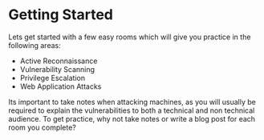 # Getting Started

Lets get started with a few easy rooms which will give you practice in the following areas:

* Active Reconnaissance 
* Vulnerability Scanning 
* Privilege Escalation 
* Web Application Attacks 

Its important to take notes when attacking machines, as you will usually be required to explain the vulnerabilities to both a technical and non technical audience. To get practice, why not take notes or write a blog post for each room you complete?

